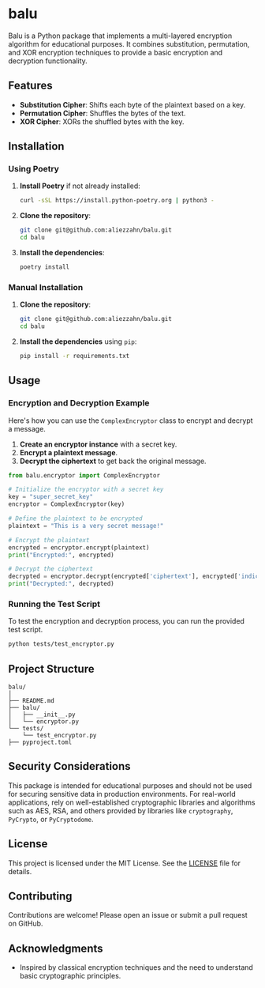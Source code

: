 # balu

Balu is a Python package that implements a multi-layered encryption algorithm for educational purposes. It combines substitution, permutation, and XOR encryption techniques to provide a basic encryption and decryption functionality.

## Features

- **Substitution Cipher**: Shifts each byte of the plaintext based on a key.
- **Permutation Cipher**: Shuffles the bytes of the text.
- **XOR Cipher**: XORs the shuffled bytes with the key.

## Installation

### Using Poetry

1. **Install Poetry** if not already installed:

    ```bash
    curl -sSL https://install.python-poetry.org | python3 -
    ```

2. **Clone the repository**:

    ```bash
    git clone git@github.com:aliezzahn/balu.git
    cd balu
    ```

3. **Install the dependencies**:

    ```bash
    poetry install
    ```

### Manual Installation

1. **Clone the repository**:

    ```bash
    git clone git@github.com:aliezzahn/balu.git
    cd balu
    ```

2. **Install the dependencies** using `pip`:

    ```bash
    pip install -r requirements.txt
    ```

## Usage

### Encryption and Decryption Example

Here's how you can use the `ComplexEncryptor` class to encrypt and decrypt a message.

1. **Create an encryptor instance** with a secret key.
2. **Encrypt a plaintext message**.
3. **Decrypt the ciphertext** to get back the original message.

```python
from balu.encryptor import ComplexEncryptor

# Initialize the encryptor with a secret key
key = "super_secret_key"
encryptor = ComplexEncryptor(key)

# Define the plaintext to be encrypted
plaintext = "This is a very secret message!"

# Encrypt the plaintext
encrypted = encryptor.encrypt(plaintext)
print("Encrypted:", encrypted)

# Decrypt the ciphertext
decrypted = encryptor.decrypt(encrypted['ciphertext'], encrypted['indices'])
print("Decrypted:", decrypted)
```

### Running the Test Script

To test the encryption and decryption process, you can run the provided test script.

```bash
python tests/test_encryptor.py
```

## Project Structure

```
balu/
│
├── README.md
├── balu/
│   ├── __init__.py
│   └── encryptor.py
└── tests/
    └── test_encryptor.py
├── pyproject.toml
```

## Security Considerations

This package is intended for educational purposes and should not be used for securing sensitive data in production environments. For real-world applications, rely on well-established cryptographic libraries and algorithms such as AES, RSA, and others provided by libraries like `cryptography`, `PyCrypto`, or `PyCryptodome`.

## License

This project is licensed under the MIT License. See the [LICENSE](LICENSE) file for details.

## Contributing

Contributions are welcome! Please open an issue or submit a pull request on GitHub.

## Acknowledgments

- Inspired by classical encryption techniques and the need to understand basic cryptographic principles.